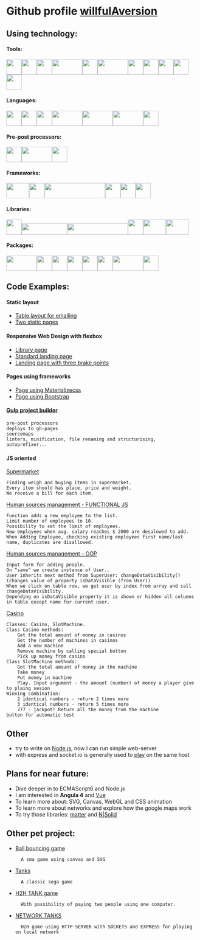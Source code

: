 # Github profile [willfulAversion](https://github.com/willfulAversion)

## Using technology:

#### Tools:
<img src="http://www.andreagalloni.eu/images/demo/unixShell.png" width="40" height="40"><img src="https://git-scm.com/images/logos/downloads/Git-Icon-1788C.png" width="40" height="40"><img src="https://image.flaticon.com/icons/svg/25/25231.svg" width="40" height="40"><img src="https://s3.amazonaws.com/media-p.slid.es/uploads/kentcdodds/images/552205/gh-pages.jpg" width="80" height="40"><img src="https://confluence.jetbrains.com/download/attachments/15797318/WI?version=2&modificationDate=1449749629000&api=v2" width="40" height="40"><img src="http://www.omgubuntu.co.uk/wp-content/uploads/2013/08/brackets-editor-logo.jpg" width="80" height="40"><img src="https://cdn-business.discourse.org/uploads/github_atom/490/d8548f4ce56f1599.png" width="40" height="40"><img src="http://www.findthatlogo.com/wp-content/gallery/photoshop-logos/photoshop-logo-black-text.png" width="40" height="40"><img src="https://zeplin.io/img/favicon/228x228.png" width="40" height="40"><img src="http://logos-download.com/wp-content/uploads/2016/06/Trello_logo.png" width="40" height="40"><img src="https://www.seeklogo.net/wp-content/uploads/2015/09/slack-logo-vector-download.jpg" width="40" height="40">

#### Languages:
<img src="https://cdn0.iconfinder.com/data/icons/HTML5/512/HTML_Logo.png" width="40" height="40"><img src="http://www.myiconfinder.com/uploads/iconsets/8b61de4c84033266e15317a6eb9fda2d-css3.png" width="40" height="40"><img src="https://i.stack.imgur.com/Mmww2.png" width="40" height="40"><img src="http://www.coolwebmasters.com/uploads/posts/2014-05/1400961685_json.png" width="80" height="40"><img src="https://encrypted-tbn0.gstatic.com/images?q=tbn:ANd9GcTxwh7s-U41_FboTzxdDmwydRXKwNCEm8pLhm3Bl8UFsGYNsUMO" width="80" height="40"><img src="https://dret.net/lectures/iot-spring15/img/websockets-logo.png" width="80" height="40"><img src="http://markdown-here.com/img/logo-2015/austin.png" width="40" height="40">

#### Pre-post processors:
<img src="https://camo.githubusercontent.com/a43de8ca816e78b1c2666f7696f449b2eeddbeca/68747470733a2f2f63646e2e7261776769742e636f6d2f7075676a732f7075672d6c6f676f2f656563343336636565386664396431373236643738333963626539396431663639343639326330632f5356472f7075672d66696e616c2d6c6f676f2d5f2d636f6c6f75722d3132382e737667" width="40" height="40"><img src="http://lesscss.org/3.x/public/img/less_logo.png" width="80" height="40"><img src="http://sass-lang.com/assets/img/logos/logo-b6e1ef6e.svg" width="40" height="40">

#### Frameworks:
<img src="https://www.servage.net/blog/wp-content/uploads/2016/10/Bootstrap4.png" width="60" height="40"><img src="https://evwilkin.github.io/images/materializecss.png" width="40" height="40"><img src="https://s3.amazonaws.com/media-p.slid.es/uploads/shahablashkari/images/20644/Foundation-Logo.png" width="160" height="40"><img src="https://assets.amitd.co/img/stack/nunjucks.png" width="40" height="40"><img src="https://cdn-images-1.medium.com/max/796/1*juPyda3wq9uz_SNFRLuANg@2x.png" width="40" height="40"><img src="https://i.imgur.com/DlNQvKS.png" width="40" height="40">

#### Libraries:
<img src="http://www.ics.hawaii.edu/wp-content/uploads/2013/08/jquerylogo320.png" width="40" height="40"><img src="https://upload.wikimedia.org/wikipedia/en/thumb/7/72/JQuery_UI_Logo.svg/1280px-JQuery_UI_Logo.svg.png" width="120" height="30"><img src="http://underscorejs.org/docs/images/underscore.png" width="160" height="30"><img src="https://vickev.com/uploads/1380888211177.png" width="40" height="40"><img src="http://shustov.su/images/items/moment-js.jpg" width="60" height="40"><img src="https://darksky.net/images/logo.png" width="60" height="40">

#### Packages:
<img src="https://yarnpkg.com/assets/og_image.png" width="80" height="40"><img src="https://www.brandsoftheworld.com/sites/default/files/styles/logo-thumbnail/public/042013/npm_0.png?itok=26vp936g" width="40" height="40"><img src="http://www.codingpedia.org/wp-content/uploads/2014/04/gulp-2x.png" width="40" height="40"><img src="https://swiip.github.io/talk-yeoman/img/tool-bower.2cc5.png" width="40" height="40"><img src="http://donaldwhyte.co.uk/isomorphic-react-workshop/images/webpack.svg" width="40" height="40"><img src="https://s-media-cache-ak0.pinimg.com/originals/52/c1/fb/52c1fbca3e9e8f6fbc84272a171ac815.jpg" width="40" height="40"><img src="https://raw.githubusercontent.com/BrowserSync/browsersync.github.io/master/public/img/logo-gh.png" width="80" height="40"><img src="https://avatars1.githubusercontent.com/u/3284117?v=3&s=400" width="40" height="40">

## Code Examples:

#### Static layout
- [Table layout for emailing](https://willfulaversion.github.io/tableLayout/)
- [Two static pages](https://willfulaversion.github.io/work-with-flex/)

#### Responsive Web Design with flexbox
- [Library page](https://willfulaversion.github.io/books/)
- [Standard landing page](https://willfulaversion.github.io/authorutyWebsite/)
- [Landing page with three brake points](https://willfulaversion.github.io/media-queries/)

#### Pages using frameworks
- [Page using Materializecss](https://willfulaversion.github.io/page-with-materialize/)
- [Page using Bootstrap](http://codepen.io/willfulaversion/pen/jyMNjN)

#### [Gulp project builder](https://github.com/willfulAversion/gulp-blend)
    pre-post processors
    deploys to gh-pages
    sourcemaps
    linters, minification, file renaming and structurising, autoprefixer...

#### JS oriented
[Supermarket](https://willfulaversion.github.io/supermarket/)
    
    Finding weigh and buying items in supermarket.
    Every item should has place, price and weight.
    We receive a bill for each item.
    
[Human sources management - FUNCTIONAL JS](https://willfulaversion.github.io/list-of-users/)

    Function adds a new employee to the list.
    Limit number of employees to 10.
    Possibility to set the limit of employees.
    New employees when avg. salary reaches $ 2000 are desalowed to add.
    When Adding Employee, checking existing employees first name/last name, duplicates are disallowed.

[Human sources management - OOP](https://willfulaversion.github.io/people-management/)
    
    Input form for adding people.
    On “save” we create instance of User..
    User inherits next method from SuperUser: changeDataVisibility() (changes value of property isDataVisible (from User))
    When we click on table row, we get user by index from array and call changeDataVisibility.
    Depending on isDataVisible property it is shown or hidden all columns in table except name for current user.
     
[Casino](https://willfulaversion.github.io/casino/)
    
    Classes: Casino, SlotMachine.
    Class Casino methods:
        Get the total amount of money in casinos
        Get the number of machines in casinos
        Add a new machine
        Remove machine by calling special button
        Pick up money from casino
    Class SlotMachine methods:
        Got the total amount of money in the machine
        Take money
        Put money in machine
        Play. Input argument - the amount (number) of money a player give to plaing sesion
    Winning combination:
        2 identical numbers - return 2 times more
        3 identical numbers - return 5 times more
        777 - jackpot! Return all the money from the machine    
    button for automatic test

## Other
- try to write on [Node.js](https://nodejs.org/en/), now I can run simple web-server
- with express and socket.io is generally used to [play](https://github.com/willfulAversion/gameSocket) on the same host

## Plans for near future:
- Dive deeper in to ECMAScript6 and Node.js
- I am interested in **Angula 4** and [Vue](https://vuejs.org/)
- To learn more about: SVG, Canvas, WebGL and CSS animation
- To learn more about networks and explore how the google maps work
- To try those libraries: [matter](http://brm.io/matter-js/) and [N|Solid](https://nodesource.com/products/nsolid)

## Other pet project:
- [Ball bouncing game](https://willfulaversion.github.io/2d_game/) 
    
        A sma game using canvas and SVG 

- [Tanks](https://github.com/willfulAversion/tanks) 

        A classic sega game

- [H2H TANK game](https://willfulaversion.github.io/tanks/) 

        With possibility of paying two people using one computer.

- [NETWORK TANKS](https://github.com/willfulAversion/gameSocket)

        H2H game using HTTP-SERVER with SOCKETS and EXPRESS for playing on local network
